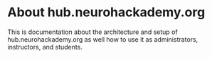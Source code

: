 # About hub.neurohackademy.org

This is documentation about the architecture and setup of hub.neurohackademy.org
as well how to use it as administrators, instructors, and students.
